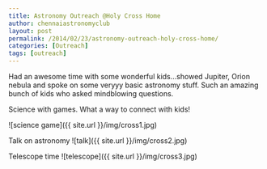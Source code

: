 ```yaml
---
title: Astronomy Outreach @Holy Cross Home
author: chennaiastronomyclub
layout: post
permalink: /2014/02/23/astronomy-outreach-holy-cross-home/
categories: [Outreach]
tags: [outreach]
---
```

Had an awesome time with some wonderful kids&#8230;showed Jupiter, Orion nebula and spoke on some veryyy basic astronomy stuff. Such an amazing bunch of kids who asked mindblowing questions.

Science with games. What a way to connect with kids!

![science game]({{ site.url }}/img/cross1.jpg)

Talk on astronomy
![talk]({{ site.url }}/img/cross2.jpg)

Telescope time
![telescope]({{ site.url }}/img/cross3.jpg)
